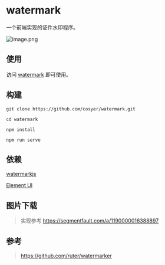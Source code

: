 # watermark

一个前端实现的证件水印程序。

![image.png](https://i.loli.net/2020/08/21/8ryMwgKUCLsSxfE.png)

## 使用

访问 [watermark](http://dir.mydearest.cn/watermark/) 即可使用。

## 构建

```shell
git clone https://github.com/cosyer/watermark.git

cd watermark

npm install

npm run serve
```

## 依赖

[watermarkjs](http://brianium.github.io/watermarkjs/)

[Element UI](https://element.eleme.io/)

## 图片下载

> 实现参考 https://segmentfault.com/a/1190000016388897

## 参考

> https://github.com/ruter/watermarker
